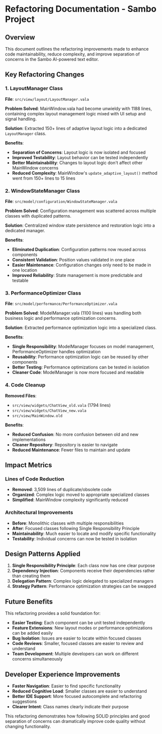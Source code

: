 # Refactoring Documentation - Sambo Project

## Overview
This document outlines the refactoring improvements made to enhance code maintainability, reduce complexity, and improve separation of concerns in the Sambo AI-powered text editor.

## Key Refactoring Changes

### 1. LayoutManager Class
**File**: `src/view/layout/LayoutManager.vala`

**Problem Solved**: MainWindow.vala had become unwieldy with 1188 lines, containing complex layout management logic mixed with UI setup and signal handling.

**Solution**: Extracted 150+ lines of adaptive layout logic into a dedicated `LayoutManager` class.

**Benefits**:
- **Separation of Concerns**: Layout logic is now isolated and focused
- **Improved Testability**: Layout behavior can be tested independently
- **Better Maintainability**: Changes to layout logic don't affect other MainWindow concerns
- **Reduced Complexity**: MainWindow's `update_adaptive_layout()` method went from 150+ lines to 15 lines

### 2. WindowStateManager Class
**File**: `src/model/configuration/WindowStateManager.vala`

**Problem Solved**: Configuration management was scattered across multiple classes with duplicated patterns.

**Solution**: Centralized window state persistence and restoration logic into a dedicated manager.

**Benefits**:
- **Eliminated Duplication**: Configuration patterns now reused across components
- **Consistent Validation**: Position values validated in one place
- **Easier Maintenance**: Configuration changes only need to be made in one location
- **Improved Reliability**: State management is more predictable and testable

### 3. PerformanceOptimizer Class
**File**: `src/model/performance/PerformanceOptimizer.vala`

**Problem Solved**: ModelManager.vala (1100 lines) was handling both business logic and performance optimization concerns.

**Solution**: Extracted performance optimization logic into a specialized class.

**Benefits**:
- **Single Responsibility**: ModelManager focuses on model management, PerformanceOptimizer handles optimization
- **Reusability**: Performance optimization logic can be reused by other components
- **Better Testing**: Performance optimizations can be tested in isolation
- **Cleaner Code**: ModelManager is now more focused and readable

### 4. Code Cleanup
**Removed Files**:
- `src/view/widgets/ChatView_old.vala` (1794 lines)
- `src/view/widgets/ChatView_new.vala`
- `src/view/MainWindow.old`

**Benefits**:
- **Reduced Confusion**: No more confusion between old and new implementations
- **Cleaner Repository**: Repository is easier to navigate
- **Reduced Maintenance**: Fewer files to maintain and update

## Impact Metrics

### Lines of Code Reduction
- **Removed**: 3,509 lines of duplicate/obsolete code
- **Organized**: Complex logic moved to appropriate specialized classes
- **Simplified**: MainWindow complexity significantly reduced

### Architectural Improvements
- **Before**: Monolithic classes with multiple responsibilities
- **After**: Focused classes following Single Responsibility Principle
- **Maintainability**: Much easier to locate and modify specific functionality
- **Testability**: Individual concerns can now be tested in isolation

## Design Patterns Applied

1. **Single Responsibility Principle**: Each class now has one clear purpose
2. **Dependency Injection**: Components receive their dependencies rather than creating them
3. **Delegation Pattern**: Complex logic delegated to specialized managers
4. **Strategy Pattern**: Performance optimization strategies can be swapped

## Future Benefits

This refactoring provides a solid foundation for:
- **Easier Testing**: Each component can be unit tested independently
- **Feature Extensions**: New layout modes or performance optimizations can be added easily
- **Bug Isolation**: Issues are easier to locate within focused classes
- **Code Reviews**: Smaller, focused classes are easier to review and understand
- **Team Development**: Multiple developers can work on different concerns simultaneously

## Developer Experience Improvements

- **Faster Navigation**: Easier to find specific functionality
- **Reduced Cognitive Load**: Smaller classes are easier to understand
- **Better IDE Support**: More focused autocomplete and refactoring suggestions
- **Clearer Intent**: Class names clearly indicate their purpose

This refactoring demonstrates how following SOLID principles and good separation of concerns can dramatically improve code quality without changing functionality.